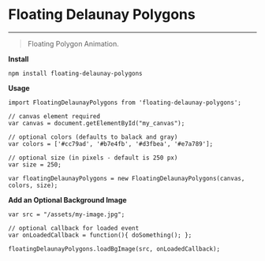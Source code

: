 # Floating Delaunay Polygons

----
> Floating Polygon Animation.

**Install**

>

    npm install floating-delaunay-polygons

**Usage**

>
    import FloatingDelaunayPolygons from 'floating-delaunay-polygons';

    // canvas element required
    var canvas = document.getElementById("my_canvas");

    // optional colors (defaults to balack and gray)
    var colors = ['#cc79ad', '#b7e4fb', '#d3fbea', '#e7a789'];

    // optional size (in pixels - default is 250 px)
    var size = 250;

    var floatingDelaunayPolygons = new FloatingDelaunayPolygons(canvas, colors, size);

**Add an Optional Background Image**

>

    var src = "/assets/my-image.jpg";

    // optional callback for loaded event
    var onLoadedCallback = function(){ doSomething(); };

    floatingDelaunayPolygons.loadBgImage(src, onLoadedCallback);

